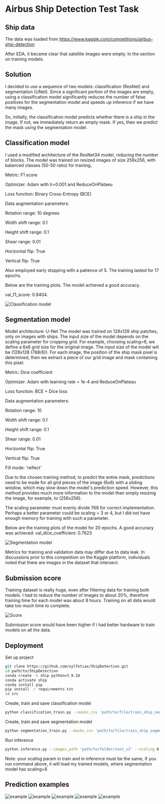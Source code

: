 
# Airbus Ship Detection Test Task

## Ship data

The data was loaded from https://www.kaggle.com/competitions/airbus-ship-detection

After EDA, it became clear that satellite images were empty. In the section on training models.

## Solution

I decided to use a sequence of two models: classification (ResNet) and segmentation (UNet). Since a significant portion of the images are empty, using a classification model significantly reduces the number of false positives for the segmentation model and speeds up inference if we have many images.

So, initially, the classification model predicts whether there is a ship in the image. If not, we immediately return an empty mask. If yes, then we predict the mask using the segmentation model.

## Classification model
I used a modified architecture of the ResNet34 model, reducing the number of blocks. The model was trained on resized images of size 256x256, with balanced classes (50-50 ratio) for training.

Metric: F1 score

Optimizer: Adam with lr=0.001 and ReduceOnPlataeu

Loss function: Binary Cross-Entropy (BCE)

Data augmentation parameters:

Rotation range: 10 degrees

Width shift range: 0.1

Height shift range: 0.1

Shear range: 0.01

Horizontal flip: True

Vertical flip: True

Also employed early stopping with a patience of 5. The training lasted for 17 epochs.

Below are the training plots. The model achieved a good accuracy.

val_f1_score: 0.9404.

![Classification model](./images/loss_clf.png)

## Segmentation model

Model architecture: U-Net
The model was trained on 128x128 ship patches, only on images with ships.
The input size of the model depends on the scaling parameter for cropping grid. For example, choosing scaling=6, we define a 6x6 grid size for the original image. The input size of the model will be (128x128 (768/6)). For each image, the position of the ship mask pixel is determined, then we extract a piece of our grid image and mask containing this pixel.

Metric: Dice coefficient

Optimizer: Adam with learning rate = 1e-4 and ReduceOnPlateau

Loss function: BCE + Dice loss

Data augmentation parameters:

Rotation range: 10

Width shift range: 0.1

Height shift range: 0.1

Shear range: 0.01

Horizontal flip: True

Vertical flip: True

Fill mode: 'reflect'

Due to the chosen training method, to predict the entire mask, predictions need to be made for all grid pieces of the image (6x6) with a sliding window, which may slow down the model's prediction speed. However, this method provides much more information to the model than simply resizing the image, for example, to (256x256).

The scaling parameter must evenly divide 768 for correct implementation. Perhaps a better parameter could be scaling = 3 or 4, but I did not have enough memory for training with such a parameter.

Below are the training plots of the model for 20 epochs. A good accuracy was achieved:
val_dice_coefficient: 0.7623

![Segmentation model](./images/loss_seg.png)

Metrics for training and validation data may differ due to data leak. In discussions prior to this competition on the Kaggle platform, individuals noted that there are images in the dataset that intersect.

## Submission score

Training dataset is really huge, even after filtering data for training both models. I had to reduce the number of images to about 20%, therefore training time for each model was about 8 hours. Training on all data would take too much time to complete.

![Score](./images/submission.png)

Submission score would have been higher if i had better hardware to train models on all the data.

## Deployment

Set up project

```bash
git clone https://github.com/sylfetiax/ShipDetection.git
cd path/to/ShipDetection
conda create -n ship python=3.9.18
conda activate ship
conda install pip
pip install -r requirements.txt
cd src
```

Create, train and save classification model
```bash
python classification_train.py --masks_csv 'path/to/file/train_ship_segmentations_v2.csv' --images_path 'path/to/folder/train_v2' --epochs 20 --save_path 'path/to/save/model/classification_model.keras'
```

Create, train and save segmentation model
```bash
python segmentation_train.py --masks_csv 'path/to/file/train_ship_segmentations_v2.csv' --images_path 'path/to/folder/train_v2' --epochs 20 --scaling 6 --save_path 'path/to/save/model/segmentation_model.keras'
```

Run inference
```bash
python inference.py --images_path 'path/to/folder/test_v2' --scaling 6
```

Note: your scaling param in train and in inference must be the same, if you run command above, it will load my trained models, where segmentation model has scaling=6

## Prediction examples

![example](./images/output2.png)
![example](./images/output3.png)
![example](./images/output4.png)
![example](./images/output5.png)
![example](./images/output6.png)

